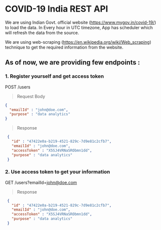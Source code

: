 # COVID-19 India REST API

We are using Indian Govt. official website (https://www.mygov.in/covid-19/) to load the data. In Every hour in
UTC timezone, App has scheduler which will refresh the data from the source.

We are using web-scraping (https://en.wikipedia.org/wiki/Web_scraping) technique to get the required information
from the website.

## As of now, we are providing few endpoints :

### 1. Register yourself and get access token

POST /users 

> Request Body
```json
{
  "emailId" : "john@doe.com",
  "purpose" : "data analytics"
}
```  

> Response
```json
 {
   "id" : "47422e0a-b219-4521-829c-7d9e81c2cfb7",
   "emailId" : "john@doe.com",
   "accessToken" : "X5SJ4VRNaSRObmn1dd",
   "purpose" : "data analytics"
 }
 ```

### 2. Use access token to get your information

GET /users?emailId=john@doe.com

> Response
```json
 {
   "id" : "47422e0a-b219-4521-829c-7d9e81c2cfb7",
   "emailId" : "john@doe.com",
   "accessToken" : "X5SJ4VRNaSRObmn1dd",
   "purpose" : "data analytics"
 }
```